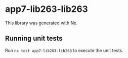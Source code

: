 # app7-lib263-lib263

This library was generated with [Nx](https://nx.dev).

## Running unit tests

Run `nx test app7-lib263-lib263` to execute the unit tests.
